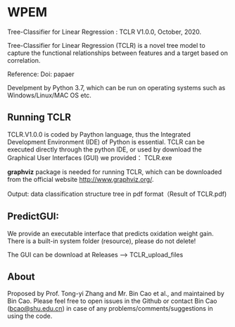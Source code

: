 # WPEM
Tree-Classifier for Linear Regression : TCLR V1.0.0, October, 2020. 

Tree-Classifier for Linear Regression (TCLR) is a novel tree model to capture the functional relationships between features and a target based on correlation.

Reference:
Doi: papaer

Develpment by Python 3.7, which can be run on operating systems such as Windows/Linux/MAC OS etc.

## Running TCLR

TCLR.V1.0.0 is coded by Paython language, thus the Integrated Development Environment (IDE) of Python is essential. TCLR can be executed directly through the python IDE, or used by download the Graphical User Interfaces (GUI) we provided： TCLR.exe

**graphviz** package is needed for running TCLR, which can be downloaded from the official website http://www.graphviz.org/.

Output: 
data classification structure tree in pdf format（Result of TCLR.pdf)

## PredictGUI:
We provide an executable interface that predicts oxidation weight gain.
There is a built-in system folder (resource), please do not delete!


The GUI can be  download at Releases ——> TCLR_upload_files


## About
Proposed by Prof. Tong-yi Zhang and Mr. Bin Cao et al., and maintained by Bin Cao. Please feel free to open issues in the Github or contact Bin Cao
(bcao@shu.edu.cn) in case of any problems/comments/suggestions in using the code. 

